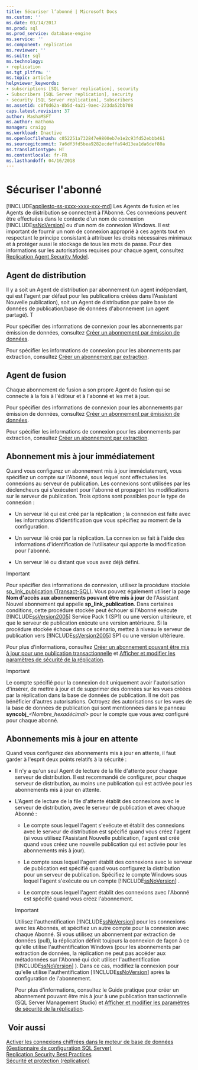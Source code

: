 ```yaml
---
title: Sécuriser l’abonné | Microsoft Docs
ms.custom: ''
ms.date: 03/14/2017
ms.prod: sql
ms.prod_service: database-engine
ms.service: ''
ms.component: replication
ms.reviewer: ''
ms.suite: sql
ms.technology:
- replication
ms.tgt_pltfrm: ''
ms.topic: article
helpviewer_keywords:
- subscriptions [SQL Server replication], security
- Subscribers [SQL Server replication], security
- security [SQL Server replication], Subscribers
ms.assetid: c8f0d62a-8b5d-4a21-9aec-223da52bb708
caps.latest.revision: 37
author: MashaMSFT
ms.author: mathoma
manager: craigg
ms.workload: Inactive
ms.openlocfilehash: c052251a732847e9800eb7e1e2c93fd52ebbb461
ms.sourcegitcommit: 7a6df3fd5bea9282ecdeffa94d13ea1da6def80a
ms.translationtype: HT
ms.contentlocale: fr-FR
ms.lasthandoff: 04/16/2018
---
```

# <a name="secure-the-subscriber"></a>Sécuriser l'abonné
[!INCLUDE[appliesto-ss-xxxx-xxxx-xxx-md](../../../includes/appliesto-ss-xxxx-xxxx-xxx-md.md)]
  Les Agents de fusion et les Agents de distribution se connectent à l'Abonné. Ces connexions peuvent être effectuées dans le contexte d'un nom de connexion [!INCLUDE[ssNoVersion](../../../includes/ssnoversion-md.md)] ou d'un nom de connexion Windows. Il est important de fournir un nom de connexion approprié à ces agents tout en respectant le principe consistant à attribuer les droits nécessaires minimaux et à protéger aussi le stockage de tous les mots de passe. Pour des informations sur les autorisations requises pour chaque agent, consultez [Replication Agent Security Model](../../../relational-databases/replication/security/replication-agent-security-model.md).  
  
## <a name="distribution-agent"></a>Agent de distribution  
 Il y a soit un Agent de distribution par abonnement (un agent indépendant, qui est l'agent par défaut pour les publications créées dans l'Assistant Nouvelle publication), soit un Agent de distribution par paire base de données de publication/base de données d'abonnement (un agent partagé). T  
  
 Pour spécifier des informations de connexion pour les abonnements par émission de données, consultez [Créer un abonnement par émission de données](../../../relational-databases/replication/create-a-push-subscription.md).  
  
 Pour spécifier les informations de connexion pour les abonnements par extraction, consultez [Créer un abonnement par extraction](../../../relational-databases/replication/create-a-pull-subscription.md).  
  
## <a name="merge-agent"></a>Agent de fusion  
 Chaque abonnement de fusion a son propre Agent de fusion qui se connecte à la fois à l'éditeur et à l'abonné et les met à jour.  
  
 Pour spécifier des informations de connexion pour les abonnements par émission de données, consultez [Créer un abonnement par émission de données](../../../relational-databases/replication/create-a-push-subscription.md).  
  
 Pour spécifier les informations de connexion pour les abonnements par extraction, consultez [Créer un abonnement par extraction](../../../relational-databases/replication/create-a-pull-subscription.md).  
  
## <a name="immediate-updating-subscriptions"></a>Abonnement mis à jour immédiatement  
 Quand vous configurez un abonnement mis à jour immédiatement, vous spécifiez un compte sur l'Abonné, sous lequel sont effectuées les connexions au serveur de publication. Les connexions sont utilisées par les déclencheurs qui s'exécutent pour l'abonné et propagent les modifications sur le serveur de publication. Trois options sont possibles pour le type de connexion :  
  
-   Un serveur lié qui est créé par la réplication ; la connexion est faite avec les informations d'identification que vous spécifiez au moment de la configuration.  
  
-   Un serveur lié créé par la réplication. La connexion se fait à l'aide des informations d'identification de l'utilisateur qui apporte la modification pour l'abonné.  
  
-   Un serveur lié ou distant que vous avez déjà défini.  
  
> [!IMPORTANT]  
>  Pour spécifier des informations de connexion, utilisez la procédure stockée [sp_link_publication &#40;Transact-SQL&#41;](../../../relational-databases/system-stored-procedures/sp-link-publication-transact-sql.md). Vous pouvez également utiliser la page **Nom d'accès aux abonnements pouvant être mis à jour** de l'Assistant Nouvel abonnement qui appelle **sp_link_publication**. Dans certaines conditions, cette procédure stockée peut échouer si l'Abonné exécute [!INCLUDE[ssVersion2005](../../../includes/ssversion2005-md.md)] Service Pack 1 (SP1) ou une version ultérieure, et que le serveur de publication exécute une version antérieure. Si la procédure stockée échoue dans ce scénario, mettez à niveau le serveur de publication vers [!INCLUDE[ssVersion2005](../../../includes/ssversion2005-md.md)] SP1 ou une version ultérieure.  
  
 Pour plus d’informations, consultez [Créer un abonnement pouvant être mis à jour pour une publication transactionnelle](../../../relational-databases/replication/publish/create-updatable-subscription-to-transactional-publication.md) et [Afficher et modifier les paramètres de sécurité de la réplication](../../../relational-databases/replication/security/view-and-modify-replication-security-settings.md).  
  
> [!IMPORTANT]  
>  Le compte spécifié pour la connexion doit uniquement avoir l'autorisation d'insérer, de mettre à jour et de supprimer des données sur les vues créées par la réplication dans la base de données de publication. Il ne doit pas bénéficier d'autres autorisations. Octroyez des autorisations sur les vues de la base de données de publication qui sont mentionnées dans le panneau **syncobj_***\<Nombre_hexadécimal>* pour le compte que vous avez configuré pour chaque abonné.  
  
## <a name="queued-updating-subscriptions"></a>Abonnements mis à jour en attente  
 Quand vous configurez des abonnements mis à jour en attente, il faut garder à l'esprit deux points relatifs à la sécurité :  
  
-   Il n'y a qu'un seul Agent de lecture de la file d'attente pour chaque serveur de distribution. Il est recommandé de configurer, pour chaque serveur de distribution, au moins une publication qui est activée pour les abonnements mis à jour en attente.  
  
-   L'Agent de lecture de la file d'attente établit des connexions avec le serveur de distribution, avec le serveur de publication et avec chaque Abonné :  
  
    -   Le compte sous lequel l'agent s'exécute et établit des connexions avec le serveur de distribution est spécifié quand vous créez l'agent (si vous utilisez l'Assistant Nouvelle publication, l'agent est créé quand vous créez une nouvelle publication qui est activée pour les abonnements mis à jour).  
  
    -   Le compte sous lequel l'agent établit des connexions avec le serveur de publication est spécifié quand vous configurez la distribution pour un serveur de publication. Spécifiez le compte Windows sous lequel l'agent s'exécute ou un compte [!INCLUDE[ssNoVersion](../../../includes/ssnoversion-md.md)] .  
  
    -   Le compte sous lequel l'agent établit des connexions avec l'Abonné est spécifié quand vous créez l'abonnement.  
  
    > [!IMPORTANT]  
    >  Utilisez l'authentification [!INCLUDE[ssNoVersion](../../../includes/ssnoversion-md.md)] pour les connexions avec les Abonnés, et spécifiez un autre compte pour la connexion avec chaque Abonné. Si vous utilisez un abonnement par extraction de données (pull), la réplication définit toujours la connexion de façon à ce qu'elle utilise l'authentification Windows (pour les abonnements par extraction de données, la réplication ne peut pas accéder aux métadonnées sur l'Abonné qui doit utiliser l'authentification [!INCLUDE[ssNoVersion](../../../includes/ssnoversion-md.md)] ). Dans ce cas, modifiez la connexion pour qu'elle utilise l'authentification [!INCLUDE[ssNoVersion](../../../includes/ssnoversion-md.md)] après la configuration de l'abonnement.  
  
     Pour plus d’informations, consultez le Guide pratique pour créer un abonnement pouvant être mis à jour à une publication transactionnelle (SQL Server Management Studio) et [Afficher et modifier les paramètres de sécurité de la réplication](../../../relational-databases/replication/security/view-and-modify-replication-security-settings.md).  
  
## <a name="see-also"></a> Voir aussi  
 [Activer les connexions chiffrées dans le moteur de base de données &#40;Gestionnaire de configuration SQL Server&#41;](../../../database-engine/configure-windows/enable-encrypted-connections-to-the-database-engine.md)   
 [Replication Security Best Practices](../../../relational-databases/replication/security/replication-security-best-practices.md)   
 [Sécurité et protection &#40;réplication&#41;](../../../relational-databases/replication/security/security-and-protection-replication.md)  
  
  
